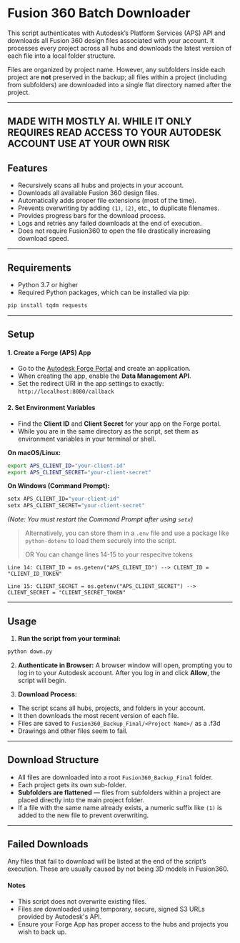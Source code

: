 # Fusion 360 Batch Downloader

This script authenticates with Autodesk’s Platform Services (APS) API and downloads all Fusion 360 design files associated with your account. It processes every project across all hubs and downloads the latest version of each file into a local folder structure.

Files are organized by project name. However, any subfolders inside each project are **not** preserved in the backup; all files within a project (including from subfolders) are downloaded into a single flat directory named after the project.

---
## MADE WITH MOSTLY AI. WHILE IT ONLY REQUIRES READ ACCESS TO YOUR AUTODESK ACCOUNT USE AT YOUR OWN RISK
## Features

- Recursively scans all hubs and projects in your account.
- Downloads all available Fusion 360 design files.
- Automatically adds proper file extensions (most of the time).
- Prevents overwriting by adding `(1)`, `(2)`, etc., to duplicate filenames.
- Provides progress bars for the download process.
- Logs and retries any failed downloads at the end of execution.
- Does not require Fusion360 to open the file drastically increasing download speed.
---

## Requirements

- Python 3.7 or higher
- Required Python packages, which can be installed via pip:
```bash
pip install tqdm requests
```

---

## Setup

#### 1. Create a Forge (APS) App
- Go to the [Autodesk Forge Portal](https://forge.autodesk.com/) and create an application.
- When creating the app, enable the **Data Management API**.
- Set the redirect URI in the app settings to exactly: `http://localhost:8080/callback`

#### 2. Set Environment Variables
- Find the **Client ID** and **Client Secret** for your app on the Forge portal.
- While you are in the same directory as the script, set them as environment variables in your terminal or shell. 

**On macOS/Linux:**
```bash
export APS_CLIENT_ID="your-client-id"
export APS_CLIENT_SECRET="your-client-secret"
```

**On Windows (Command Prompt):**
```bash
setx APS_CLIENT_ID="your-client-id"
setx APS_CLIENT_SECRET="your-client-secret"
```
*(Note: You must restart the Command Prompt after using `setx`)*

> Alternatively, you can store them in a `.env` file and use a package like `python-dotenv` to load them securely into the script.
> 
> OR You can change lines 14-15 to your respecitve tokens
```
Line 14: CLIENT_ID = os.getenv("APS_CLIENT_ID") --> CLIENT_ID = "CLIENT_ID_TOKEN"

Line 15: CLIENT_SECRET = os.getenv("APS_CLIENT_SECRET") --> CLIENT_SECRET = "CLIENT_SECRET_TOKEN"
```
---

## Usage

1. **Run the script from your terminal:**
```bash
python down.py
```

2. **Authenticate in Browser:**
A browser window will open, prompting you to log in to your Autodesk account. After you log in and click **Allow**, the script will begin.

3. **Download Process:**
- The script scans all hubs, projects, and folders in your account.
- It then downloads the most recent version of each file.
- Files are saved to `Fusion360_Backup_Final/<Project Name>/` as a .f3d
- Drawings and other files seem to fail.

---

## Download Structure

- All files are downloaded into a root `Fusion360_Backup_Final` folder.
- Each project gets its own sub-folder.
- **Subfolders are flattened** — files from subfolders within a project are placed directly into the main project folder.
- If a file with the same name already exists, a numeric suffix like `(1)` is added to the new file to prevent overwriting.

---

## Failed Downloads

Any files that fail to download will be listed at the end of the script’s execution. These are usually caused by not being 3D models in Fusion360.

#### Notes

- This script does not overwrite existing files.
- Files are downloaded using temporary, secure, signed S3 URLs provided by Autodesk's API.
- Ensure your Forge App has proper access to the hubs and projects you wish to back up.
